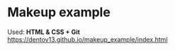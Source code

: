 # Makeup example
Used: <strong>HTML & CSS + Git </strong><br>
https://dentov13.github.io/makeup_example/index.html
